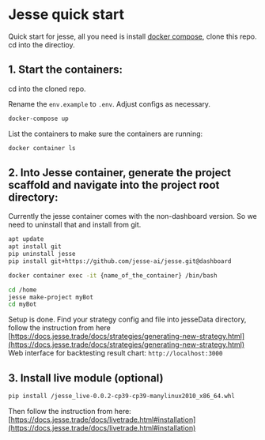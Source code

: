 # Jesse quick start

Quick start for jesse, all you need is install [docker  compose](https://docs.docker.com/compose), clone this repo.
cd into the directioy.

## 1. Start the containers:

cd into the cloned repo.

Rename the `env.example` to `.env`.
Adjust configs as necessary.

```sh
docker-compose up
```

List the containers to make sure the containers are running:

```sh
docker container ls
```

## 2. Into Jesse container, generate the project scaffold and navigate into the project root directory:

Currently the jesse container comes with the non-dashboard version. 
So we need to uninstall that and install from git.

```sh
apt update
apt install git
pip uninstall jesse
pip install git+https://github.com/jesse-ai/jesse.git@dashboard
```

```sh
docker container exec -it {name_of_the_container} /bin/bash

cd /home
jesse make-project myBot
cd myBot
```

Setup is done. Find your strategy config and file into jesseData directory, follow the instruction from here [https://docs.jesse.trade/docs/strategies/generating-new-strategy.html](https://docs.jesse.trade/docs/strategies/generating-new-strategy.html)
Web interface for backtesting result chart: `http://localhost:3000`

## 3. Install live module (optional)
```sh
pip install /jesse_live-0.0.2-cp39-cp39-manylinux2010_x86_64.whl
```
Then follow the instruction from here: [https://docs.jesse.trade/docs/livetrade.html#installation](https://docs.jesse.trade/docs/livetrade.html#installation) 
